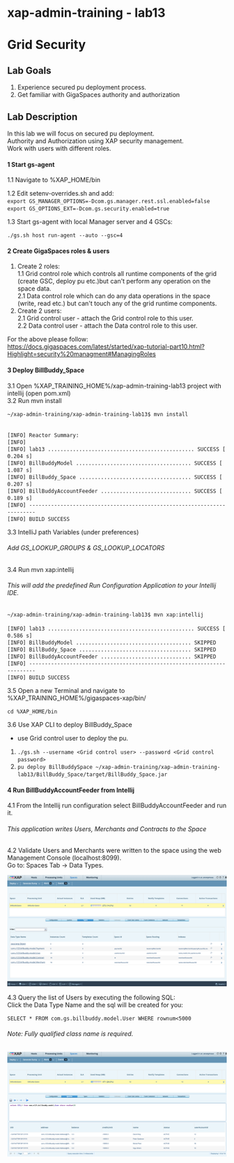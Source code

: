 # xap-admin-training - lab13

# Grid Security

## Lab Goals

1. Experience secured pu deployment process. <br />
2. Get familiar with GigaSpaces authority and authorization <br />

## Lab Description
In this lab we will focus on secured pu deployment.<br>
Authority and Authorization using XAP security management.<br>
Work with users with different roles.<br>


#### 1	Start gs-agent

1.1 Navigate to %XAP_HOME/bin <br />

1.2 Edit setenv-overrides.sh and add:<br>
    `export GS_MANAGER_OPTIONS=-Dcom.gs.manager.rest.ssl.enabled=false`<br>
    `export GS_OPTIONS_EXT=-Dcom.gs.security.enabled=true`
        
1.3 Start gs-agent with local Manager server and 4 GSCs:

    ./gs.sh host run-agent --auto --gsc=4
    
#### 2	Create GigaSpaces roles & users

1. Create 2 roles:<br>
1.1 Grid control role which controls all runtime components of the grid (create GSC, deploy pu etc.)but can't perform any operation on the space data.<br>
2.1 Data control role which can do any data operations in the space (write, read etc.) but can't touch any of the grid runtime components.<br>
2. Create 2 users:<br>
2.1 Grid control user - attach the Grid control role to this user.<br>
2.2 Data control user - attach the Data control role to this user.<br>

For the above please follow:<br>
https://docs.gigaspaces.com/latest/started/xap-tutorial-part10.html?Highlight=security%20managment#ManagingRoles

#### 3	Deploy BillBuddy_Space
    
3.1 Open %XAP_TRAINING_HOME%/xap-admin-training-lab13 project with intellij (open pom.xml) <br />
3.2 Run mvn install <br />

    ~/xap-admin-training/xap-admin-training-lab13$ mvn install
    
    
    [INFO] Reactor Summary:
    [INFO] 
    [INFO] lab13 ............................................... SUCCESS [  0.204 s]
    [INFO] BillBuddyModel ..................................... SUCCESS [  1.087 s]
    [INFO] BillBuddy_Space .................................... SUCCESS [  0.207 s]
    [INFO] BillBuddyAccountFeeder ............................. SUCCESS [  0.189 s]
    [INFO] ------------------------------------------------------------------------
    [INFO] BUILD SUCCESS

3.3 IntelliJ path Variables (under preferences)

###### Add GS_LOOKUP_GROUPS & GS_LOOKUP_LOCATORS

3.4 Run mvn xap:intellij

###### This will add the predefined Run Configuration Application to your Intellij IDE.

    ~/xap-admin-training/xap-admin-training-lab13$ mvn xap:intellij
    
    [INFO] lab13 ............................................... SUCCESS [  0.586 s]
    [INFO] BillBuddyModel ..................................... SKIPPED
    [INFO] BillBuddy_Space .................................... SKIPPED
    [INFO] BillBuddyAccountFeeder ............................. SKIPPED
    [INFO] ------------------------------------------------------------------------
    [INFO] BUILD SUCCESS

3.5 Open a new Terminal and navigate to %XAP_TRAINING_HOME%/gigaspaces-xap/bin/ <br />

    cd %XAP_HOME/bin
           
3.6 Use XAP CLI to deploy BillBuddy_Space <br>
* use Grid control user to deploy the pu.

1.  `./gs.sh --username <Grid control user> --password <Grid control password>`
2.  `pu deploy BillBuddySpace ~/xap-admin-training/xap-admin-training-lab13/BillBuddy_Space/target/BillBuddy_Space.jar` 

#### 4	Run BillBuddyAccountFeeder from Intellij

4.1 From the Intellij run configuration select BillBuddyAccountFeeder and run it.

###### This application writes Users, Merchants and Contracts to the Space
 
4.2 Validate Users and Merchants were written to the space using the web Management Console (localhost:8099). <br />
 Go to: Spaces Tab -> Data Types. <br />
 
![Screenshot](Pictures/Picture1.png)

4.3 Query the list of Users by executing the following SQL: <br />
Click the Data Type Name and the sql will be created for you: <br />

    SELECT * FROM com.gs.billbuddy.model.User WHERE rownum<5000
    
###### Note: Fully qualified class name is required.

![Screenshot](Pictures/Picture2.png)

